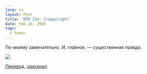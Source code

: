 ```yaml
---
lang: ru
layout: Post
title: 'WTD 214: Crappyright'
date: Feb 16, 2009
tags:
  - humor
---
```


По-моему замечательно. И, главное, — существенная правда.

![](/images/blog/wtd-214.jpg)

[Перевод](http://community.livejournal.com/whattheduck_ru/32823.html 'WTD 214: Crappyright — перевод'), [оригинал](http://web.mac.com/aaronandpatty/What_the_Duck/Comic_Strips/Entries/2007/5/14_WTD_214:_ 'WTD 214: Crappyright — оригинал на английском').
